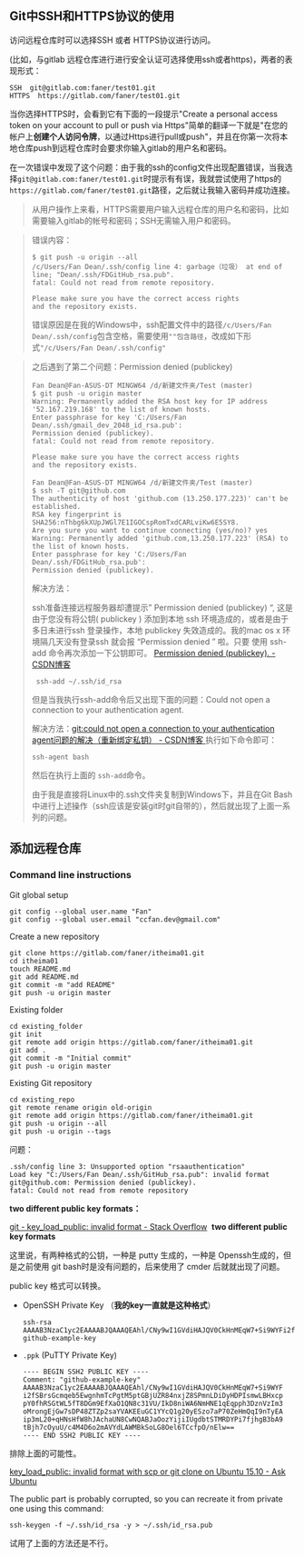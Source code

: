 ## Git中SSH和HTTPS协议的使用



访问远程仓库时可以选择SSH 或者 HTTPS协议进行访问。

(比如，与gitlab 远程仓库进行进行安全认证可选择使用ssh或者https)，两者的表现形式：

```
SSH  git@gitlab.com:faner/test01.git
HTTPS  https://gitlab.com/faner/test01.git
```


当你选择HTTPS时，会看到它有下面的一段提示"Create a personal access token on your account to pull or push via Https"简单的翻译一下就是"在您的帐户上**创建个人访问令牌**，以通过Https进行pull或push"，并且在你第一次将本地仓库push到远程仓库时会要求你输入gitlab的用户名和密码。

在一次错误中发现了这个问题：由于我的ssh的config文件出现配置错误，当我选择`git@gitlab.com:faner/test01.git`时提示有有误，我就尝试使用了https的`https://gitlab.com/faner/test01.git`路径，之后就让我输入密码并成功连接。



> 从用户操作上来看，HTTPS需要用户输入远程仓库的用户名和密码，比如需要输入gitlab的帐号和密码；SSH无需输入用户和密码。



> 错误内容：
>
> ```
> $ git push -u origin --all
> /c/Users/Fan Dean/.ssh/config line 4: garbage（垃圾） at end of line; "Dean/.ssh/FDGitHub_rsa.pub".
> fatal: Could not read from remote repository.
> 
> Please make sure you have the correct access rights
> and the repository exists.
> ```
> 错误原因是在我的Windows中，ssh配置文件中的路径`/c/Users/Fan Dean/.ssh/config`包含空格，需要使用`""包含路径`，改成如下形式`"/c/Users/Fan Dean/.ssh/config"`



> 之后遇到了第二个问题：Permission denied (publickey)
>
> ```shell
> Fan Dean@Fan-ASUS-DT MINGW64 /d/新建文件夹/Test (master)
> $ git push -u origin master
> Warning: Permanently added the RSA host key for IP address '52.167.219.168' to the list of known hosts.
> Enter passphrase for key 'C:/Users/Fan Dean/.ssh/gmail_dev_2048_id_rsa.pub':
> Permission denied (publickey).
> fatal: Could not read from remote repository.
> 
> Please make sure you have the correct access rights
> and the repository exists.
> 
> Fan Dean@Fan-ASUS-DT MINGW64 /d/新建文件夹/Test (master)
> $ ssh -T git@github.com
> The authenticity of host 'github.com (13.250.177.223)' can't be established.
> RSA key fingerprint is SHA256:nThbg6kXUpJWGl7E1IGOCspRomTxdCARLviKw6E5SY8.
> Are you sure you want to continue connecting (yes/no)? yes
> Warning: Permanently added 'github.com,13.250.177.223' (RSA) to the list of known hosts.
> Enter passphrase for key 'C:/Users/Fan Dean/.ssh/FDGitHub_rsa.pub':
> Permission denied (publickey).
> ```
> 解决方法：
>
> ssh准备连接远程服务器却遭提示” Permission denied (publickey) “, 这是由于您没有将公钥( publickey ) 添加到本地 ssh 环境造成的，或者是由于多日未进行ssh 登录操作，本地 publickey 失效造成的。我的mac os x 环境隔几天没有登录ssh 就会报 “Permission denied ” 啦。只要 使用 ssh-add 命令再次添加一下公钥即可。 [Permission denied (publickey). - CSDN博客](https://blog.csdn.net/blog_jihq/article/details/78523513 "Permission denied (publickey). - CSDN博客")
>
> ```shell
>  ssh-add ~/.ssh/id_rsa
> ```
>
> 
>
> 但是当我执行ssh-add命令后又出现下面的问题：Could not open a connection to your authentication agent.
>
> 解决方法：[git:could not open a connection to your authentication agent问题的解决（重新绑定私钥） - CSDN博客 ](https://blog.csdn.net/lizhikang2009/article/details/52188607 "git:could not open a connection to your authentication agent问题的解决(重新绑定私钥) - CSDN博客") 执行如下命令即可：
>
> ```shell
> ssh-agent bash
> ```
>
> 然后在执行上面的 `ssh-add`命令。
>
> 由于我是直接将Linux中的.ssh文件夹复制到Windows下，并且在Git Bash中进行上述操作（ssh应该是安装git时git自带的），然后就出现了上面一系列的问题。




## 添加远程仓库

### Command line instructions

Git global setup

```
git config --global user.name "Fan"
git config --global user.email "ccfan.dev@gmail.com"
```

Create a new repository

```
git clone https://gitlab.com/faner/itheima01.git
cd itheima01
touch README.md
git add README.md
git commit -m "add README"
git push -u origin master
```

Existing folder

```
cd existing_folder
git init
git remote add origin https://gitlab.com/faner/itheima01.git
git add .
git commit -m "Initial commit"
git push -u origin master
```

Existing Git repository

```
cd existing_repo
git remote rename origin old-origin
git remote add origin https://gitlab.com/faner/itheima01.git
git push -u origin --all
git push -u origin --tags
```




问题：

```
.ssh/config line 3: Unsupported option "rsaauthentication"
Load key "C:/Users/Fan Dean/.ssh/GitHub_rsa.pub": invalid format
git@github.com: Permission denied (publickey).
fatal: Could not read from remote repository
```



**two different public key formats：** 

[git - key_load_public: invalid format - Stack Overflow](https://stackoverflow.com/questions/42863913/key-load-public-invalid-format "git - key_load_public: invalid format - Stack Overflow")   **two different public key formats** 

这里说，有两种格式的公钥，一种是 putty 生成的，一种是 Openssh生成的，但是之前使用 git bash时是没有问题的，后来使用了 cmder 后就就出现了问题。

public key 格式可以转换。

- OpenSSH Private Key （**我的key一直就是这种格式**）

  ```
  ssh-rsa AAAAB3NzaC1yc2EAAAABJQAAAQEAhl/CNy9wI1GVdiHAJQV0CkHnMEqW7+Si9WYFi2fSBrsGcmqeb5EwgnhmTcPgtM5ptGBjUZR84nxjZ8SPmnLDiDyHDPIsmwLBHxcppY0fhRSGtWL5fT8DGm9EfXaO1QN8c31VU/IkD8niWA6NmHNE1qEqpph3DznVzIm3oMrongEjGw7sDP48ZTZp2saYVAKEEuGC1YYcQ1g20yESzo7aP70ZeHmQqI9nTyEAip3mL20+qHNsHfW8hJAchaUN8CwNQABJaOozYijiIUgdbtSTMRDYPi7fjhgB3bA9tBjh7cOyuU/c4M4D6o2mAVYdLAWMBkSoLG8Oel6TCcfpO/nElw== github-example-key
  ```

  

- `.ppk` (PuTTY Private Key) 

  ```
  ---- BEGIN SSH2 PUBLIC KEY ----
  Comment: "github-example-key"
  AAAAB3NzaC1yc2EAAAABJQAAAQEAhl/CNy9wI1GVdiHAJQV0CkHnMEqW7+Si9WYF
  i2fSBrsGcmqeb5EwgnhmTcPgtM5ptGBjUZR84nxjZ8SPmnLDiDyHDPIsmwLBHxcp
  pY0fhRSGtWL5fT8DGm9EfXaO1QN8c31VU/IkD8niWA6NmHNE1qEqpph3DznVzIm3
  oMrongEjGw7sDP48ZTZp2saYVAKEEuGC1YYcQ1g20yESzo7aP70ZeHmQqI9nTyEA
  ip3mL20+qHNsHfW8hJAchaUN8CwNQABJaOozYijiIUgdbtSTMRDYPi7fjhgB3bA9
  tBjh7cOyuU/c4M4D6o2mAVYdLAWMBkSoLG8Oel6TCcfpO/nElw==
  ---- END SSH2 PUBLIC KEY ----
  ```

  

排除上面的可能性。

[key_load_public: invalid format with scp or git clone on Ubuntu 15.10 - Ask Ubuntu](https://askubuntu.com/questions/698997/key-load-public-invalid-format-with-scp-or-git-clone-on-ubuntu-15-10 "key_load_public: invalid format with scp or git clone on Ubuntu 15.10 - Ask Ubuntu")

The public part is probably corrupted, so you can recreate it from private one using this command:

```
ssh-keygen -f ~/.ssh/id_rsa -y > ~/.ssh/id_rsa.pub
```

试用了上面的方法还是不行。